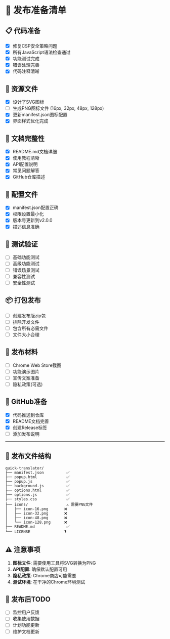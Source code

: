 # 🚀 发布准备清单

## 📋 代码准备
- [x] 修复CSP安全策略问题 
- [x] 所有JavaScript语法检查通过
- [x] 功能测试完成
- [x] 错误处理完善
- [x] 代码注释清晰

## 🎨 资源文件
- [x] 设计了SVG图标
- [ ] 生成PNG图标文件 (16px, 32px, 48px, 128px)
- [x] 更新manifest.json图标配置
- [x] 界面样式优化完成

## 📖 文档完整性  
- [x] README.md文档详细
- [x] 使用教程清晰
- [x] API配置说明
- [x] 常见问题解答
- [x] GitHub仓库描述

## 🔧 配置文件
- [x] manifest.json配置正确
- [x] 权限设置最小化
- [x] 版本号更新到v2.0.0
- [x] 描述信息准确

## 🧪 测试验证
- [ ] 基础功能测试
- [ ] 高级功能测试  
- [ ] 错误场景测试
- [ ] 兼容性测试
- [ ] 安全性测试

## 📦 打包发布
- [ ] 创建发布版zip包
- [ ] 排除开发文件
- [ ] 包含所有必需文件
- [ ] 文件大小合理

## 📝 发布材料
- [ ] Chrome Web Store截图
- [ ] 功能演示图片
- [ ] 宣传文案准备
- [ ] 隐私政策(可选)

## 🌟 GitHub准备
- [x] 代码推送到仓库
- [x] README文档完善
- [x] 创建Release标签
- [ ] 添加发布说明

---

## 📁 发布文件结构
```
quick-translator/
├── manifest.json          ✅
├── popup.html             ✅
├── popup.js               ✅  
├── background.js          ✅
├── options.html           ✅
├── options.js             ✅
├── styles.css             ✅
├── icons/                 ⚠️ 需要PNG文件
│   ├── icon-16.png       ❌
│   ├── icon-32.png       ❌
│   ├── icon-48.png       ❌
│   └── icon-128.png      ❌
├── README.md              ✅
└── LICENSE               ❓
```

## ⚠️ 注意事项
1. **图标文件**: 需要使用工具将SVG转换为PNG
2. **API配置**: 确保默认配置可用
3. **隐私政策**: Chrome商店可能需要
4. **测试环境**: 在干净的Chrome环境测试

## 🎯 发布后TODO
- [ ] 监控用户反馈
- [ ] 收集使用数据
- [ ] 计划功能更新
- [ ] 维护文档更新